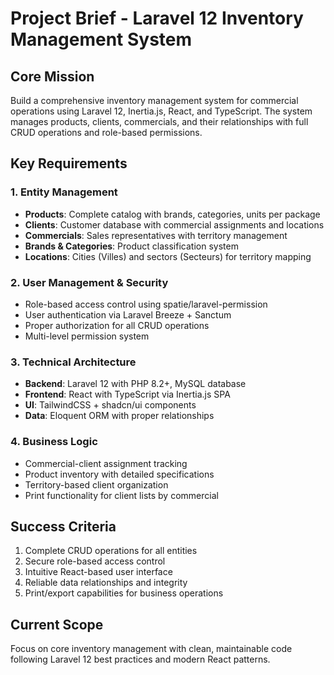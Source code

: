 # Project Brief - Laravel 12 Inventory Management System

## Core Mission
Build a comprehensive inventory management system for commercial operations using Laravel 12, Inertia.js, React, and TypeScript. The system manages products, clients, commercials, and their relationships with full CRUD operations and role-based permissions.

## Key Requirements

### 1. Entity Management
- **Products**: Complete catalog with brands, categories, units per package
- **Clients**: Customer database with commercial assignments and locations
- **Commercials**: Sales representatives with territory management
- **Brands & Categories**: Product classification system
- **Locations**: Cities (Villes) and sectors (Secteurs) for territory mapping

### 2. User Management & Security
- Role-based access control using spatie/laravel-permission
- User authentication via Laravel Breeze + Sanctum
- Proper authorization for all CRUD operations
- Multi-level permission system

### 3. Technical Architecture
- **Backend**: Laravel 12 with PHP 8.2+, MySQL database
- **Frontend**: React with TypeScript via Inertia.js SPA
- **UI**: TailwindCSS + shadcn/ui components
- **Data**: Eloquent ORM with proper relationships

### 4. Business Logic
- Commercial-client assignment tracking
- Product inventory with detailed specifications
- Territory-based client organization
- Print functionality for client lists by commercial

## Success Criteria
1. Complete CRUD operations for all entities
2. Secure role-based access control
3. Intuitive React-based user interface
4. Reliable data relationships and integrity
5. Print/export capabilities for business operations

## Current Scope
Focus on core inventory management with clean, maintainable code following Laravel 12 best practices and modern React patterns. 